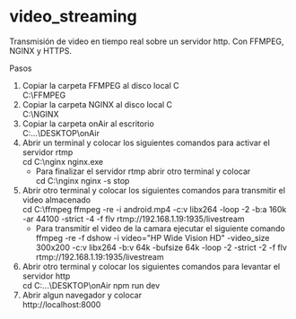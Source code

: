# video_streaming
Transmisión de video en tiempo real sobre un servidor http. Con FFMPEG, NGINX y HTTPS.

Pasos
1. Copiar la carpeta FFMPEG al disco local C  <br>
   C:\FFMPEG
2. Copiar la carpeta NGINX al disco local C <br>
   C:\NGINX
3. Copiar la carpeta onAir al escritorio <br>
   C:\...\DESKTOP\onAir
4. Abrir un terminal y colocar los siguientes comandos para activar el servidor rtmp <br>
   cd C:\nginx
   nginx.exe
   - Para finalizar el servidor rtmp abrir otro terminal y colocar <br>
      cd C:\nginx
      nginx -s stop
5. Abrir otro terminal y colocar los siguientes comandos para transmitir el video almacenado <br>
   cd C:\ffmpeg
   ffmpeg -re -i android.mp4 -c:v libx264 -loop -2 -b:a 160k -ar 44100 -strict -4 -f flv rtmp://192.168.1.19:1935/livestream
   - Para transmitir el video de la camara ejecutar el siguiente comando
      ffmpeg -re -f dshow -i video="HP Wide Vision HD" -video_size 300x200 -c:v libx264 -b:v 64k -bufsize 64k -loop -2 -strict -2 -f flv rtmp://192.168.1.19:1935/livestream
6. Abrir otro terminal y colocar los siguientes comandos para levantar el servidor http <br>
   cd C:\...\DESKTOP\onAir
   npm run dev 
7. Abrir algun navegador y colocar <br>
   http://localhost:8000
   
  
  
 
 
